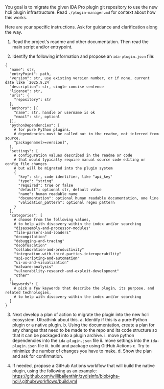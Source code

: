 You goal is to migrate the given IDA Pro plugin git repository to use the new hcli plugin infrastructure.
Read `./plugin-manager.md` for context about how this works.

Here are your specific instructions. Ask for guidance and clarification along the way.

1. Read the project's readme and other documentation. Then read the main script and/or entrypoint.

2. Identify the following information and propose an `ida-plugin.json` file:

```
{
  "name": str,
  "entryPoint": path,
  "version": str, use existing version number, or if none, current date like `2025.9.24`
  "description": str, single concise sentence
  "license": str,
  "urls": {
    "repository": str
  },
  "authors": [{
    "name": str, handle or username is ok
    "email": str, optionl
  }],
  "pythonDependencies": [
    # for pure Python plugins.
    # dependencies must be called out in the readme, not inferred from source.
    "packagename[>=version]",
  ],
  "settings": [
    # configuration values described in the readme or code
    # that would typically require manual source code editing or config file changes
    # but will be migrated into the plugin system
    {
      "key": str, code identifier, like "api_key"
      "type": "string"
      "required": true or false
      "default": optional str, default value
      "name": human readable name
      "documentation": optional human readable documentation, one line
      "validation_pattern": optional regex pattern
    }
  ],
  "categories": [
    # choose from the following values,
    # to help with discovery within the index and/or searching
    "disassembly-and-processor-modules"
    "file-parsers-and-loaders"
    "decompilation"
    "debugging-and-tracing"
    "deobfuscation"
    "collaboration-and-productivity"
    "integration-with-third-parties-interoperability"
    "api-scripting-and-automation"
    "ui-ux-and-visualization"
    "malware-analysis"
    "vulnerability-research-and-exploit-development"
    "other"
  ],
  "keywords": [
    # pick a few keywords that describe the plugin, its purpose, and related technologies,
    # to help with discovery within the index and/or searching
  ]
}
```

3. Next develop a plan of action to migrate the plugin into the new hcli ecosystem. Ultrathink about this.
  a. Identify if this is a pure-Python plugin or a native plugin.
  b. Using the documentation, create a plan for any changes that need
     to be made to the repo and its code structure so that it can be packaged into a plugin archive.
    i.   move python dependencies into the `ida-plugin.json` file
    ii.  move settings into the `ida-plugin.json` file
    iii. build and package using GitHub Actions
  c. Try to minimize the number of changes you have to make.
  d. Show the plan and ask for confirmation.

4. If needed, propose a GitHub Actions workflow that will build the native plugin,
   using the following as an example:
   https://github.com/williballenthin/zydisinfo/blob/gha-hcli/.github/workflows/build.yml

